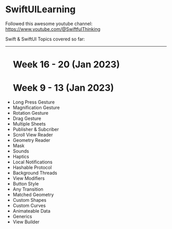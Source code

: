# SwiftUILearning

Followed this awesome youtube channel: https://www.youtube.com/@SwiftfulThinking

Swift & SwiftUI Topics covered so far:
<hr>
<ul>
<h1>Week 16 - 20 (Jan 2023)</h1>
</ul>

<ul>
<h1>Week 9 - 13 (Jan 2023)</h1>
<li>Long Press Gesture</li>
<li>Magnification Gesture</li>
<li>Rotation Gesture</li>
<li>Drag Gesture</li>
<li>Multiple Sheets</li>
<li>Publisher & Subcriber</li>
<li>Scroll View Reader</li>
<li>Geometry Reader</li>
<li>Mask</li>
<li>Sounds</li>
<li>Haptics</li>
<li>Local Notifications</li>
<li>Hashable Protocol</li>
<li>Background Threads</li>
<li>View Modifiers</li>
<li>Button Style</li>
<li>Any Transition</li>
<li>Matched Geometry</li>
<li>Custom Shapes</li>
<li>Custom Curves</li>
<li>Animateable Data</li>
<li>Generics</li>
<li>View Builder</li>
</ul>
